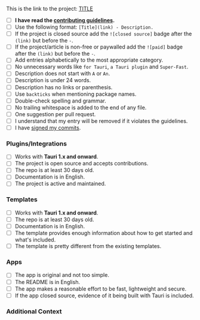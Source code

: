 This is the link to the project: [TITLE](URL)

- [ ] **I have read the [contributing guidelines](https://github.com/tauri-apps/awesome-tauri/blob/dev/.github/contributing.md).**
- [ ] Use the following format: `[Title](link) - Description.`
- [ ] If the project is closed source add the `![closed source]` badge after the `(link)` but before the `-`.
- [ ] If the project/article is non-free or paywalled add the `![paid]` badge after the `(link)` but before the `-`.
- [ ] Add entries alphabetically to the most appropriate category.
- [ ] No unnecessary words like `for Tauri`, `a Tauri plugin` and `Super-Fast`.
- [ ] Description does not start with `A` or `An`.
- [ ] Description is under 24 words.
- [ ] Description has no links or parenthesis.
- [ ] Use `backticks` when mentioning package names.
- [ ] Double-check spelling and grammar.
- [ ] No trailing whitespace is added to the end of any file.
- [ ] One suggestion per pull request.
- [ ] I understand that my entry will be removed if it violates the guidelines.
- [ ] I have [signed my commits](https://docs.github.com/en/authentication/managing-commit-signature-verification/signing-commits).

### Plugins/Integrations

<!-- Ignore unless you're contributing to Plugins/Integrations -->

- [ ] Works with **Tauri 1.x and onward**.
- [ ] The project is open source and accepts contributions.
- [ ] The repo is at least 30 days old.
- [ ] Documentation is in English.
- [ ] The project is active and maintained.

### Templates

<!-- Ignore unless you're contributing to Templates -->

- [ ] Works with **Tauri 1.x and onward**.
- [ ] The repo is at least 30 days old.
- [ ] Documentation is in English.
- [ ] The template provides enough information about how to get started and what's included.
- [ ] The template is pretty different from the existing templates.

### Apps

<!-- Ignore unless you're contributing to Apps -->

- [ ] The app is original and not too simple.
- [ ] The README is in English.
- [ ] The app makes a reasonable effort to be fast, lightweight and secure.
- [ ] If the app closed source, evidence of it being built with Tauri is included.

### Additional Context

